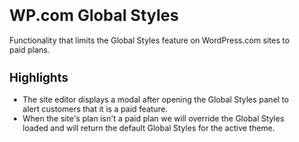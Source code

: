 # WP.com Global Styles

Functionality that limits the Global Styles feature on WordPress.com sites to paid plans.

## Highlights

- The site editor displays a modal after opening the Global Styles panel to alert customers that it is a paid feature.
- When the site's plan isn't a paid plan we will override the Global Styles loaded and will return the default Global Styles for the active theme.